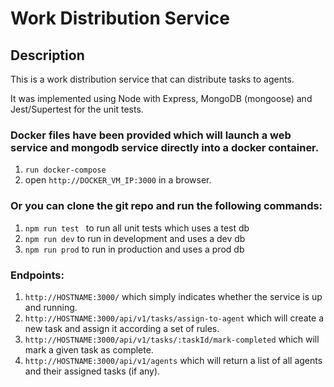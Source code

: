 # Work Distribution Service

## Description
This is a work distribution service that can distribute tasks to agents.

It was implemented using Node with Express, MongoDB (mongoose) and Jest/Supertest for the unit tests.

### Docker files have been provided which will launch a web service and mongodb service directly into a docker container.
1. `run docker-compose`
2. open `http://DOCKER_VM_IP:3000` in a browser.

### Or you can clone the git repo and run the following commands:
1. `npm run test ` to run all unit tests which uses a test db
2. `npm run dev` to run in development and uses a dev db
3. `npm run prod` to run in production and uses a prod db

### Endpoints:
1. `http://HOSTNAME:3000/` which simply indicates whether the service is up and running.
2. `http://HOSTNAME:3000/api/v1/tasks/assign-to-agent` which will create a new task and assign it according a set of rules.
3. `http://HOSTNAME:3000/api/v1/tasks/:taskId/mark-completed` which will mark a given task as complete.
3. `http://HOSTNAME:3000/api/v1/agents` which will return a list of all agents and their assigned tasks (if any).
